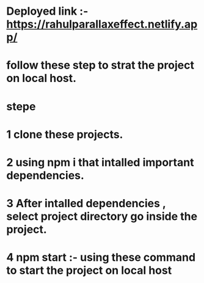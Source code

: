 

# Deployed link :- https://rahulparallaxeffect.netlify.app/

# follow these step to strat the project on local host.

 # stepe 

 # 1 clone these projects.
 # 2 using npm i that intalled important dependencies.
 # 3 After intalled dependencies , select project directory go inside the project.
 # 4 npm start :- using these command to start the project on local host 


 



